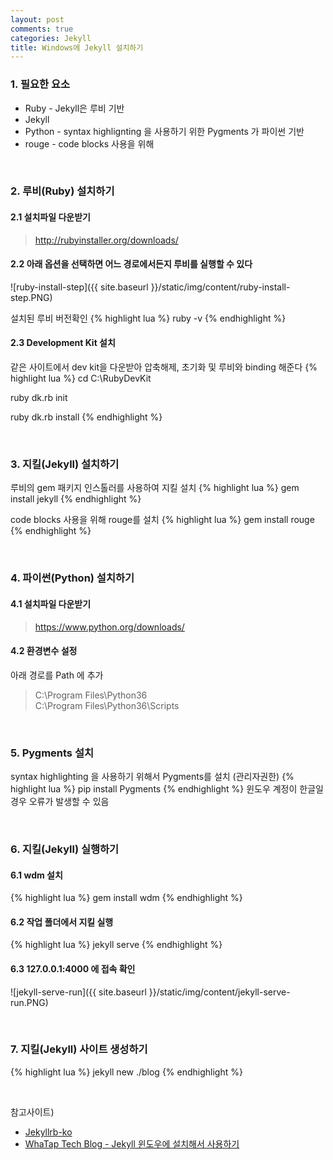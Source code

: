 ```yaml
---
layout: post
comments: true
categories: Jekyll
title: Windows에 Jekyll 설치하기
---
```


### 1. 필요한 요소
* Ruby - Jekyll은 루비 기반
* Jekyll
* Python - syntax highlignting 을 사용하기 위한 Pygments 가 파이썬 기반
* rouge - code blocks 사용을 위해

<br>

### 2. 루비(Ruby) 설치하기

#### 2.1 설치파일 다운받기
> http://rubyinstaller.org/downloads/

#### 2.2 아래 옵션을 선택하면 어느 경로에서든지 루비를 실행할 수 있다
![ruby-install-step]({{ site.baseurl }}/static/img/content/ruby-install-step.PNG)

설치된 루비 버전확인
{% highlight lua %}
ruby -v
{% endhighlight %}

#### 2.3 Development Kit 설치
같은 사이트에서 dev kit을 다운받아 압축해제, 초기화 및 루비와 binding 해준다
{% highlight lua %}
cd C:\RubyDevKit

ruby dk.rb init

ruby dk.rb install
{% endhighlight %}

<br>

### 3. 지킬(Jekyll) 설치하기
루비의 gem 패키지 인스톨러를 사용하여 지킬 설치
{% highlight lua %}
gem install jekyll
{% endhighlight %}

code blocks 사용을 위해 rouge를 설치
{% highlight lua %}
gem install rouge
{% endhighlight %}

<br>

### 4. 파이썬(Python) 설치하기

#### 4.1 설치파일 다운받기
> https://www.python.org/downloads/

#### 4.2 환경변수 설정
아래 경로를 Path 에 추가
> C:\Program Files\Python36  
> C:\Program Files\Python36\Scripts

<br>

### 5. Pygments 설치
syntax highlighting 을 사용하기 위해서 Pygments를 설치 (관리자권한)
{% highlight lua %}
pip install Pygments
{% endhighlight %}
윈도우 계정이 한글일 경우 오류가 발생할 수 있음

<br>

### 6. 지킬(Jekyll) 실행하기

#### 6.1 wdm 설치
{% highlight lua %}
gem install wdm
{% endhighlight %}

#### 6.2 작업 폴더에서 지킬 실행
{% highlight lua %}
jekyll serve
{% endhighlight %}

#### 6.3 127.0.0.1:4000 에 접속 확인
![jekyll-serve-run]({{ site.baseurl }}/static/img/content/jekyll-serve-run.PNG)

<br>

### 7. 지킬(Jekyll) 사이트 생성하기
{% highlight lua %}
jekyll new ./blog
{% endhighlight %}


<br>

참고사이트)  

- [Jekyllrb-ko](http://jekyllrb-ko.github.io/)
- [WhaTap Tech Blog - Jekyll 윈도우에 설치해서 사용하기](http://tech.whatap.io/2015/09/11/install-jekyll-on-windows/)